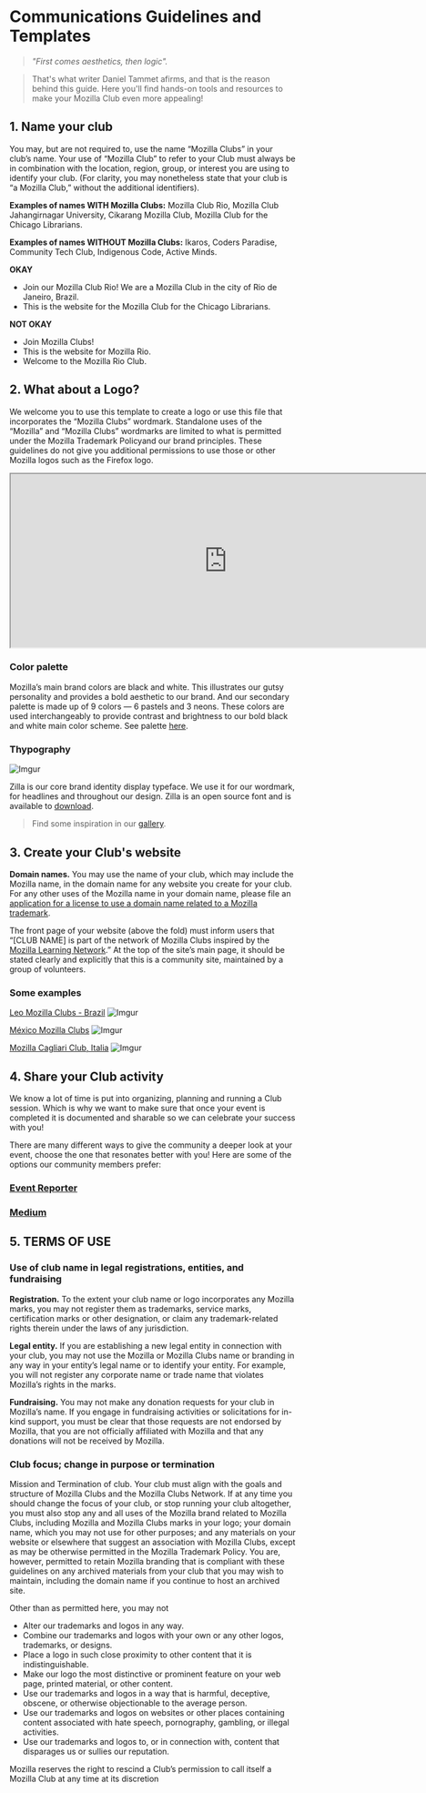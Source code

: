 # Communications Guidelines and Templates 

>*"First comes aesthetics, then logic".* 

>That's what writer Daniel Tammet afirms, and that is the reason behind this guide. Here you'll find hands-on tools and resources to make your Mozilla Club even more appealing!

## 1. Name your club

You may, but are not required to, use the name “Mozilla Clubs” in your club’s name. Your use of “Mozilla Club” to refer to your Club must always be in combination with the location, region, group, or interest you are using to identify your club. (For clarity, you may nonetheless state that your club is “a Mozilla Club,” without the additional identifiers).

**Examples of names WITH Mozilla Clubs:** Mozilla Club Rio, Mozilla Club Jahangirnagar University, Cikarang Mozilla Club, Mozilla Club for the Chicago Librarians.
 
**Examples of names WITHOUT Mozilla Clubs:** Ikaros, Coders Paradise, Community Tech Club, Indigenous Code, Active Minds.

**OKAY**
- Join our Mozilla Club Rio! We are a Mozilla Club in the city of Rio de Janeiro, Brazil.
- This is the website for the Mozilla Club for the Chicago Librarians.
 
**NOT OKAY**
- Join Mozilla Clubs!
- This is the website for Mozilla Rio.
- Welcome to the Mozilla Rio Club.


## 2. What about a Logo?

We welcome you to use this template to create a logo or use this file that incorporates the “Mozilla Clubs” wordmark. Standalone uses of the “Mozilla” and “Mozilla Clubs” wordmarks are limited to what is permitted under the Mozilla Trademark Policyand our brand principles. These guidelines do not give you additional permissions to use those or other Mozilla logos such as the Firefox logo. 

<iframe width="760" height="305" src="https://thimbleprojects.org/carotejada/272301/"></iframe>

### Color palette

Mozilla’s main brand colors are black and white. This illustrates our gutsy personality and provides a bold aesthetic to our brand. And our secondary palette is made up of 9 colors — 6 pastels and 3 neons. These colors are used interchangeably to provide contrast and brightness to our bold black and white main color scheme. See palette [here](https://mozilla.ninja/visualelements/).

### Thypography
![Imgur](http://i.imgur.com/qS6Sxlo.png)

Zilla is our core brand identity display typeface. We use it for our wordmark, for headlines and throughout our design. Zilla is an open source font and is available to [download](https://github.com/mozilla/zilla-slab/tree/master/OTF_release%20files).

>Find some inspiration in our [gallery](https://mozilla.ninja/gallery/).

## 3. Create your Club's website

**Domain names.** You may use the name of your club, which may include the Mozilla name, in the domain name for any website you create for your club. For any other uses of the Mozilla name in your domain name, please file an [application for a license to use a domain name related to a Mozilla trademark](http://static.mozilla.com/foundation/documents/domain-name-license.pdf).
 
The front page of your website (above the fold) must inform users that “[CLUB NAME] is part of the network of Mozilla Clubs inspired by the [Mozilla Learning Network](https://learning.mozilla.org/en-US/).” At the top of the site’s main page, it should be stated clearly and explicitly that this is a community site, maintained by a group of volunteers.

### Some examples

[Leo Mozilla Clubs - Brazil](https://leaomozillaclubs.com/)
![Imgur](http://i.imgur.com/Q57GiQT.png)

[México Mozilla Clubs](http://www.mexicomozillaclub.com/)
![Imgur](http://i.imgur.com/ZiTFuuA.png)

[Mozilla Cagliari Club, Italia](http://mozillacagliariclub.edovio.com/)
![Imgur](http://i.imgur.com/KXiWv5S.png)


## 4. Share your Club activity

We know a lot of time is put into organizing, planning and running a Club session. Which is why we want to make sure that once your event is completed it is documented and sharable so we can celebrate your success with you!

There are many different ways to give the community a deeper look at your event, choose the one that resonates better with you! Here are some of the options our community members prefer: 

### [Event Reporter](http://mozilla.github.io/clubs-events/)
### [Medium](https://medium.com/read-write-participate)


## 5. TERMS OF USE

### Use of club name in legal registrations, entities, and fundraising

**Registration.** To the extent your club name or logo incorporates any Mozilla marks, you may not register them as trademarks, service marks, certification marks or other designation, or claim any trademark-related rights therein under the laws of any jurisdiction.
 
**Legal entity.** If you are establishing a new legal entity in connection with your club, you may not use the Mozilla or Mozilla Clubs name or branding in any way in your entity’s legal name or to identify your entity. For example, you will not register any corporate name or trade name that violates Mozilla’s rights in the marks.
 
**Fundraising.** You may not make any donation requests for your club in Mozilla’s name. If you engage in fundraising activities or solicitations for in-kind support, you must be clear that those requests are not endorsed by Mozilla, that you are not officially affiliated with Mozilla and that any donations will not be received by Mozilla.

### Club focus; change in purpose or termination

Mission and Termination of club. Your club must align with the goals and structure of Mozilla Clubs and the Mozilla Clubs Network. If at any time you should change the focus of your club, or stop running your club altogether, you must also stop any and all uses of the Mozilla brand related to Mozilla Clubs, including Mozilla and Mozilla Clubs marks in your logo; your domain name, which you may not use for other purposes; and any materials on your website or elsewhere that suggest an association with Mozilla Clubs, except as may be otherwise permitted in the Mozilla Trademark Policy. You are, however, permitted to retain Mozilla branding that is compliant with these guidelines on any archived materials from your club that you may wish to maintain, including the domain name if you continue to host an archived site.
 
Other than as permitted here, you may not
 
* Alter our trademarks and logos in any way.
* Combine our trademarks and logos with your own or any other logos, trademarks, or designs.
* Place a logo in such close proximity to other content that it is indistinguishable.
* Make our logo the most distinctive or prominent feature on your web page, printed material, or other content.
* Use our trademarks and logos in a way that is harmful, deceptive, obscene, or otherwise objectionable to the average person.
* Use our trademarks and logos on websites or other places containing content associated with hate speech, pornography, gambling, or illegal activities.
* Use our trademarks and logos to, or in connection with, content that disparages us or sullies our reputation.
 
Mozilla reserves the right to rescind a Club’s permission to call itself a Mozilla Club at any time at its discretion
 
 
 
 
 

